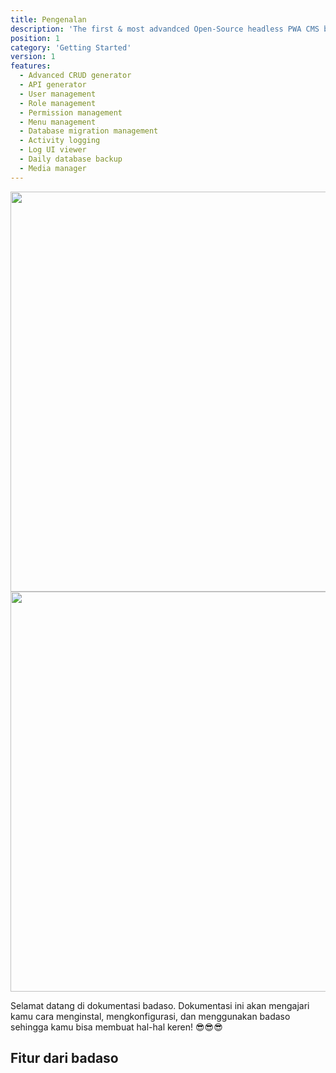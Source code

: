 ```yaml
---
title: Pengenalan
description: 'The first & most advandced Open-Source headless PWA CMS based on Laravel + Vue'
position: 1
category: 'Getting Started'
version: 1
features:
  - Advanced CRUD generator
  - API generator
  - User management
  - Role management
  - Permission management
  - Menu management
  - Database migration management
  - Activity logging
  - Log UI viewer
  - Daily database backup
  - Media manager
---
```


<img src="/full-logo-badaso.png" class="light-img" width="1280" height="640" alt=""/>
<img src="/full-logo-badaso-background-black.png" class="dark-img" width="1280" height="640" alt=""/>

Selamat datang di dokumentasi badaso. Dokumentasi ini akan mengajari kamu cara menginstal, mengkonfigurasi, dan menggunakan badaso sehingga kamu bisa membuat hal-hal keren! 😎😎😎

<h2 class="text-2xl font-bold">Fitur dari badaso</h2>

<list :items="features"></list>